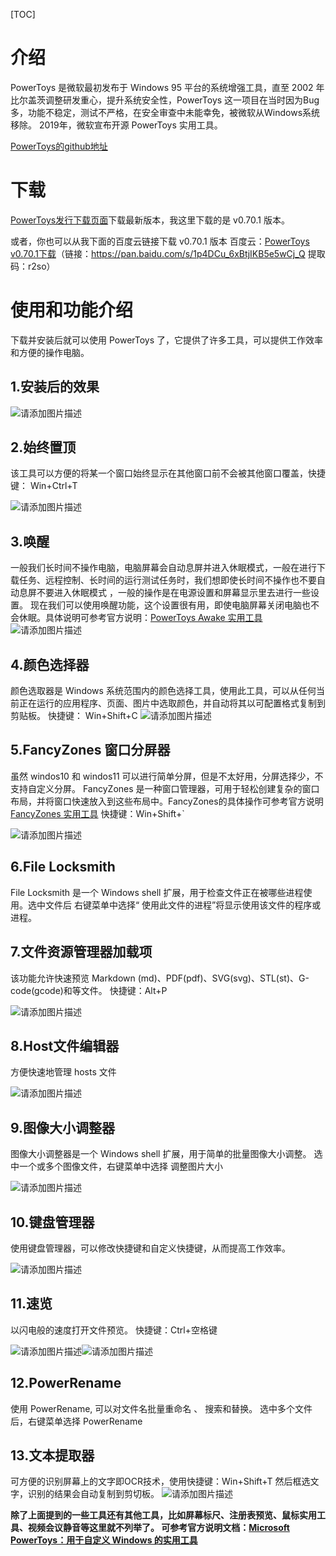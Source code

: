 [TOC]
# 介绍
PowerToys 是微软最初发布于 Windows 95 平台的系统增强工具，直至 2002 年比尔盖茨调整研发重心，提升系统安全性，PowerToys 这一项目在当时因为Bug 多，功能不稳定，测试不严格，在安全审查中未能幸免，被微软从Windows系统移除。
2019年，微软宣布开源 PowerToys 实用工具。

[PowerToys的github地址](https://github.com/microsoft/PowerToys)

# 下载
[ PowerToys发行下载页面](https://github.com/microsoft/PowerToys/releases)下载最新版本，我这里下载的是 v0.70.1 版本。

或者，你也可以从我下面的百度云链接下载 v0.70.1 版本
百度云：[PowerToys v0.70.1下载](https://pan.baidu.com/s/1p4DCu_6xBtjIKB5e5wCj_Q)（链接：https://pan.baidu.com/s/1p4DCu_6xBtjIKB5e5wCj_Q  提取码：r2so）

# 使用和功能介绍
下载并安装后就可以使用 PowerToys 了，它提供了许多工具，可以提供工作效率和方便的操作电脑。

## 1.安装后的效果

![请添加图片描述](https://img-blog.csdnimg.cn/7cd9ac00464d42c6b1f46051ad348023.jpeg)

## 2.始终置顶
该工具可以方便的将某一个窗口始终显示在其他窗口前不会被其他窗口覆盖，快捷键： Win+Ctrl+T

![请添加图片描述](https://img-blog.csdnimg.cn/e27bbeb51b5e4d38953bda52196ad6ca.jpeg)

## 3.唤醒
一般我们长时间不操作电脑，电脑屏幕会自动息屏并进入休眠模式，一般在进行下载任务、远程控制、长时间的运行测试任务时，我们想即使长时间不操作也不要自动息屏不要进入休眠模式   ，一般的操作是在电源设置和屏幕显示里去进行一些设置。 
现在我们可以使用唤醒功能，这个设置很有用，即使电脑屏幕关闭电脑也不会休眠。具体说明可参考官方说明：[PowerToys Awake 实用工具](https://learn.microsoft.com/zh-cn/windows/powertoys/awake)
![请添加图片描述](https://img-blog.csdnimg.cn/e468977e323f49d59a1555ad670f4d0e.jpeg)

## 4.颜色选择器
颜色选取器是 Windows 系统范围内的颜色选择工具，使用此工具，可以从任何当前正在运行的应用程序、页面、图片中选取颜色，并自动将其以可配置格式复制到剪贴板。
快捷键： Win+Shift+C 
![请添加图片描述](https://img-blog.csdnimg.cn/48b098d4f3964b06b4eb7dc84cffb7b7.jpeg)

## 5.FancyZones 窗口分屏器
虽然 windos10 和 windos11 可以进行简单分屏，但是不太好用，分屏选择少，不支持自定义分屏。 FancyZones 是一种窗口管理器，可用于轻松创建复杂的窗口布局，并将窗口快速放入到这些布局中。FancyZones的具体操作可参考官方说明[FancyZones 实用工具](https://learn.microsoft.com/zh-cn/windows/powertoys/fancyzones)
快捷键：Win+Shift+` 

![请添加图片描述](https://img-blog.csdnimg.cn/3bae1fe494274e7490c6c52d1d6345e7.jpeg)

## 6.File Locksmith
File Locksmith 是一个 Windows shell 扩展，用于检查文件正在被哪些进程使用。选中文件后 右键菜单中选择“ 使用此文件的进程”将显示使用该文件的程序或进程。



## 7.文件资源管理器加载项
该功能允许快速预览 Markdown (md)、PDF(pdf)、SVG(svg)、STL(st)、G-code(gcode)和等文件。
快捷键：Alt+P

![请添加图片描述](https://img-blog.csdnimg.cn/1f294ad2aac14ed4803a196d77e78b8f.jpeg)
## 8.Host文件编辑器
方便快速地管理 hosts 文件

![请添加图片描述](https://img-blog.csdnimg.cn/1bf9d63d1f564dd3bd1b71aaf9d212b4.jpeg)

## 9.图像大小调整器
图像大小调整器是一个 Windows shell 扩展，用于简单的批量图像大小调整。
选中一个或多个图像文件，右键菜单中选择 调整图片大小

![请添加图片描述](https://img-blog.csdnimg.cn/59caeb6ba12c46a8bb5e65e06e7b198e.jpeg)

## 10.键盘管理器
使用键盘管理器，可以修改快捷键和自定义快捷键，从而提高工作效率。

![请添加图片描述](https://img-blog.csdnimg.cn/df6ac3e5bb904db091df42df74b3110c.jpeg)

## 11.速览
以闪电般的速度打开文件预览。
快捷键：Ctrl+空格键

![请添加图片描述](https://img-blog.csdnimg.cn/72a046985b004ff4ac04c59d1b8d2a3a.jpeg)![请添加图片描述](https://img-blog.csdnimg.cn/3af4b5e678e548beadd444cdc7c6b99d.jpeg)

## 12.PowerRename
使用 PowerRename, 可以对文件名批量重命名 、 搜索和替换。
选中多个文件后，右键菜单选择 PowerRename

## 13.文本提取器
可方便的识别屏幕上的文字即OCR技术，使用快捷键：Win+Shift+T  然后框选文字，识别的结果会自动复制到剪切板。
![请添加图片描述](https://img-blog.csdnimg.cn/b58cc76327384e9c9b2dc52e4b43388e.jpeg)


**除了上面提到的一些工具还有其他工具，比如屏幕标尺、注册表预览、鼠标实用工具、视频会议静音等这里就不列举了。
可参考官方说明文档：[Microsoft PowerToys：用于自定义 Windows 的实用工具](https://learn.microsoft.com/zh-cn/windows/powertoys/)**
